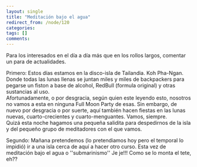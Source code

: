 ```yaml
---
layout: single
title: "Meditación bajo el agua"
redirect_from: /node/120
categories:
tags: []
comments: 
---
```

Para los interesados en el día a día más que en los rollos largos, comentar un para de actualidades.  

Primero: Estos días estamos en la disco-isla de Tailandia. Koh Pha-Ngan. Donde todas las lunas llenas se juntan miles y miles de backpackers para pegarse un fiston a base de alcohol, RedBull (formula original) y otras sustancias al uso.  
Afortunadamente, o por desgracia, según quien este leyendo esto, nosotros no vamos a esta en ninguna Full Moon Party de esas. Sin embargo, de nuevo por desgracia o por suerte, aquí también hacen fiestas en las lunas nuevas, cuarto-crecientes y cuarto-menguantes. Vamos, siempre.  
Quizá esta noche hagamos una pequeña salidita para despedirnos de la isla y del pequeño grupo de meditadores con el que vamos.  

Segundo: Mañana pretendemos (lo pretendiamos hoy pero el temporal lo impidió) ir a una isla cerca de aquí a hacer otro curso. Esta vez de meditación bajo el agua o ''submarinismo'' Je je!!! Como se lo monta el tete, eh??
